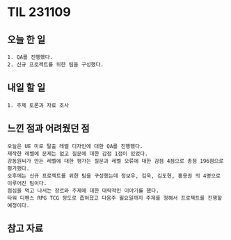 TIL 231109
======


오늘 한 일
------

	1. QA를 진행했다.
 	2. 신규 프로젝트를 위한 팀을 구성했다.





내일 할 일
------
	1. 주제 토론과 자료 조사


느낀 점과 어려웠던 점
------
```
오늘은 UE 미로 탈출 레벨 디자인에 대한 QA를 진행했다.
제작한 레벨에 문제는 없고 질문에 대한 감점 1점이 있었다.
강동원씨가 만든 레벨에 대한 평가는 질문과 레벨 오류에 대한 감점 4점으로 총점 196점으로 평가했다.
오후에는 신규 프로젝트를 위한 팀을 구성했는데 정보우, 김욱, 김도현, 홍용권 의 4명으로 이루어진 팀이다.
점심을 먹고 나서는 장르와 주제에 대한 대략적인 이야기를 했다.
타워 디펜스 RPG TCG 정도로 좁혀졌고 다음주 월요일까지 주제를 정해서 프로젝트를 진행할 예정이다.

```

참고 자료
------
